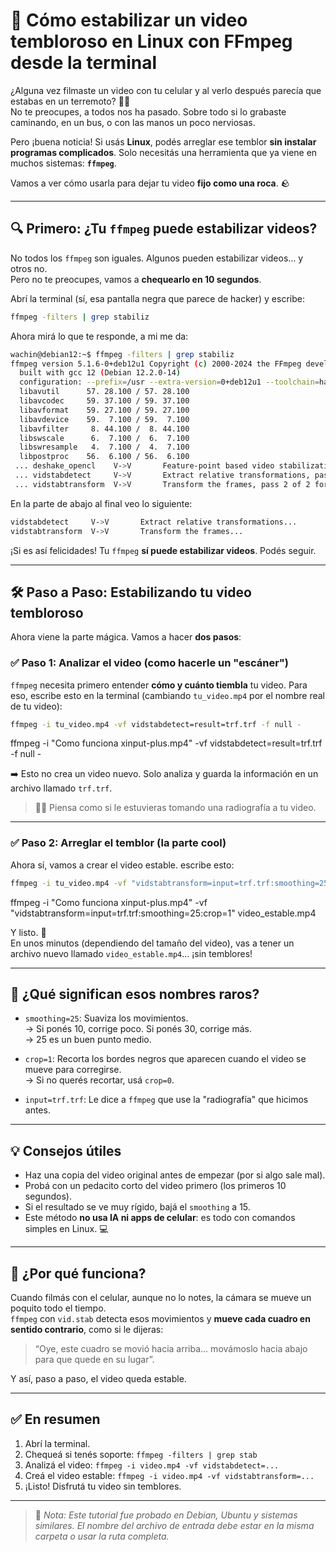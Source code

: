 

# 🎥 Cómo estabilizar un video tembloroso en Linux con FFmpeg desde la terminal

¿Alguna vez filmaste un video con tu celular y al verlo después parecía que estabas en un terremoto? 📱🎥  
No te preocupes, a todos nos ha pasado. Sobre todo si lo grabaste caminando, en un bus, o con las manos un poco nerviosas.

Pero ¡buena noticia! Si usás **Linux**, podés arreglar ese temblor **sin instalar programas complicados**. Solo necesitás una herramienta que ya viene en muchos sistemas: **`ffmpeg`**.

Vamos a ver cómo usarla para dejar tu video **fijo como una roca**. 🪨

---

## 🔍 Primero: ¿Tu `ffmpeg` puede estabilizar videos?

No todos los `ffmpeg` son iguales. Algunos pueden estabilizar videos… y otros no.  
Pero no te preocupes, vamos a **chequearlo en 10 segundos**.

Abrí la terminal (sí, esa pantalla negra que parece de hacker) y escribe:

```bash
ffmpeg -filters | grep stabiliz
```

Ahora mirá lo que te responde, a mi me da:

```bash
wachin@debian12:~$ ffmpeg -filters | grep stabiliz
ffmpeg version 5.1.6-0+deb12u1 Copyright (c) 2000-2024 the FFmpeg developers
  built with gcc 12 (Debian 12.2.0-14)
  configuration: --prefix=/usr --extra-version=0+deb12u1 --toolchain=hardened --libdir=/usr/lib/i386-linux-gnu --incdir=/usr/include/i386-linux-gnu --arch=i386 --enable-gpl --disable-stripping --enable-gnutls --enable-ladspa --enable-libaom --enable-libass --enable-libbluray --enable-libbs2b --enable-libcaca --enable-libcdio --enable-libcodec2 --enable-libdav1d --enable-libflite --enable-libfontconfig --enable-libfreetype --enable-libfribidi --enable-libglslang --enable-libgme --enable-libgsm --enable-libjack --enable-libmp3lame --enable-libmysofa --enable-libopenjpeg --enable-libopenmpt --enable-libopus --enable-libpulse --enable-librabbitmq --enable-librist --enable-librubberband --enable-libshine --enable-libsnappy --enable-libsoxr --enable-libspeex --enable-libsrt --enable-libssh --enable-libsvtav1 --enable-libtheora --enable-libtwolame --enable-libvidstab --enable-libvorbis --enable-libvpx --enable-libwebp --enable-libx265 --enable-libxml2 --enable-libxvid --enable-libzimg --enable-libzmq --enable-libzvbi --enable-lv2 --enable-omx --enable-openal --enable-opencl --enable-opengl --enable-sdl2 --disable-sndio --enable-libjxl --enable-pocketsphinx --enable-librsvg --enable-libdc1394 --enable-libdrm --enable-libiec61883 --enable-chromaprint --enable-frei0r --enable-libx264 --enable-libplacebo --enable-librav1e --ignore-tests='hapenc-hap-none,hapenc-hapa-none,hapenc-hapq-none' --enable-shared
  libavutil      57. 28.100 / 57. 28.100
  libavcodec     59. 37.100 / 59. 37.100
  libavformat    59. 27.100 / 59. 27.100
  libavdevice    59.  7.100 / 59.  7.100
  libavfilter     8. 44.100 /  8. 44.100
  libswscale      6.  7.100 /  6.  7.100
  libswresample   4.  7.100 /  4.  7.100
  libpostproc    56.  6.100 / 56.  6.100
 ... deshake_opencl    V->V       Feature-point based video stabilization filter
 ... vidstabdetect     V->V       Extract relative transformations, pass 1 of 2 for stabilization (see vidstabtransform for pass 2).
 ... vidstabtransform  V->V       Transform the frames, pass 2 of 2 for stabilization (see vidstabdetect for pass 1).
```

En la parte de abajo al final veo lo siguiente:

```bash
vidstabdetect     V->V       Extract relative transformations...
vidstabtransform  V->V       Transform the frames...
```

¡Si es así felicidades! Tu `ffmpeg` **sí puede estabilizar videos**. Podés seguir.

---

## 🛠️ Paso a Paso: Estabilizando tu video tembloroso

Ahora viene la parte mágica. Vamos a hacer **dos pasos**:

### ✅ Paso 1: Analizar el video (como hacerle un "escáner")

`ffmpeg` necesita primero entender **cómo y cuánto tiembla** tu video. Para eso, escribe esto en la terminal (cambiando `tu_video.mp4` por el nombre real de tu video):

```bash
ffmpeg -i tu_video.mp4 -vf vidstabdetect=result=trf.trf -f null -
```

ffmpeg -i "Como funciona xinput-plus.mp4" -vf vidstabdetect=result=trf.trf -f null -

➡️ Esto no crea un video nuevo. Solo analiza y guarda la información en un archivo llamado `trf.trf`.

> 🕵️‍♂️ Piensa como si le estuvieras tomando una radiografía a tu video.

---

### ✅ Paso 2: Arreglar el temblor (la parte cool)

Ahora sí, vamos a crear el video estable. escribe esto:

```bash
ffmpeg -i tu_video.mp4 -vf "vidstabtransform=input=trf.trf:smoothing=25:crop=1" video_estable.mp4
```

ffmpeg -i "Como funciona xinput-plus.mp4" -vf "vidstabtransform=input=trf.trf:smoothing=25:crop=1" video_estable.mp4


Y listo. 🎉  
En unos minutos (dependiendo del tamaño del video), vas a tener un archivo nuevo llamado `video_estable.mp4`… ¡sin temblores!

---

## 🔧 ¿Qué significan esos nombres raros?

- `smoothing=25`: Suaviza los movimientos.  
  → Si ponés 10, corrige poco. Si ponés 30, corrige más.  
  → 25 es un buen punto medio.
  
- `crop=1`: Recorta los bordes negros que aparecen cuando el video se mueve para corregirse.  
  → Si no querés recortar, usá `crop=0`.

- `input=trf.trf`: Le dice a `ffmpeg` que use la "radiografía" que hicimos antes.

---

## 💡 Consejos útiles

- Haz una copia del video original antes de empezar (por si algo sale mal).
- Probá con un pedacito corto del video primero (los primeros 10 segundos).
- Si el resultado se ve muy rígido, bajá el `smoothing` a 15.
- Este método **no usa IA ni apps de celular**: es todo con comandos simples en Linux. 💻

---

## 🧠 ¿Por qué funciona?

Cuando filmás con el celular, aunque no lo notes, la cámara se mueve un poquito todo el tiempo.  
`ffmpeg` con `vid.stab` detecta esos movimientos y **mueve cada cuadro en sentido contrario**, como si le dijeras:  
> “Oye, este cuadro se movió hacia arriba… movámoslo hacia abajo para que quede en su lugar”.

Y así, paso a paso, el video queda estable.

---

## ✅ En resumen

1. Abrí la terminal.
2. Chequeá si tenés soporte: `ffmpeg -filters | grep stab`
3. Analizá el video: `ffmpeg -i video.mp4 -vf vidstabdetect=...`
4. Creá el video estable: `ffmpeg -i video.mp4 -vf vidstabtransform=...`
5. ¡Listo! Disfrutá tu video sin temblores.

---

> 📌 *Nota: Este tutorial fue probado en Debian, Ubuntu y sistemas similares. El nombre del archivo de entrada debe estar en la misma carpeta o usar la ruta completa.*

